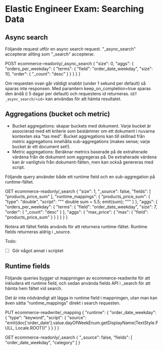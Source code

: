 # Elastic Engineer Exam: Searching Data

## Async search

Följande request utför en async search request. "_async_search" accepterar allting som "_search" accepterar.

POST ecommerce-readonly/_async_search
{
  "size": 0,
  "aggs": {
    "orders_per_weekday": {
      "terms": {
        "field": "order_date_weekday",
        "size": 10,
        "order": {
          "_count": "desc"
        }
      }
    }
  }
}

Om requesten ovan går väldigt snabbt (under 1 sekund per default) så sparas inte responsen. Med paramtern keep_on_completion=true sparas den ändå (i 5 dagar per default) och requestens id returneras. `GET _async_search/<id>` kan användas för att hämta resultatet. 

## Aggregations (bucket och metric)

- Bucket aggregations: skapar buckets med dokument. Varje bucket är associerad med ett kriterie som bestämmer om ett dokument i nuvarna kontexten ska "tas med". Bucket aggregations kan till skillnad från metric aggregations innehålla sub-aggregations (makes sense; varje bucket är ett document set!).
- Metric aggregations: Beräknar metrics baserade på de extraherade värdena från de dokument som aggregeras på. De extraherade värdena kan är vanligtvis från dokument-fälten, men kan också genereras med script.

Följande query använder både ett runtime field och en sub-aggregation på runtime-fältet. 

GET ecommerce-readonly/_search
{
  "size": 1,
  "_source": false, 
  "fields": [
    "products_price_sum"
  ], 
  "runtime_mappings": {
    "products_price_sum": {
      "type": "double",
      "script": """
      double sum = 5.5;
      emit(sum);
      """
    }
  },
  "aggs": {
    "orders_per_weekday": {
      "terms": {
        "field": "order_date_weekday",
        "size": 7,
        "order": {
          "_count": "desc"
        }
      },
      "aggs": {
        "max_price": {
          "max": {
            "field": "products_price_sum"
          }
        }
      }
    }
  }
}

Notera att fältet fields används för att returnera runtime-fältet. Runtime fields returneras aldrig i _source.

Todo: 

- [ ] Gör något annat i scriptet

## Runtime fields

Följande queries bygger ut mappningen av ecommerce-readwrite för att inkludera ett runtime field, och sedan använda fields API i _search för att hämta hem fältet vid search.

Det är inte nödvändigt att lägga in runtime field i mappningen, utan man kan även sätta "runtime_mappings" direkt i search requesten.

PUT ecommerce-readwrite/_mapping
{
  "runtime": {
    "order_date_weekday": {
      "type": "keyword",
      "script": {
        "source": "emit(doc['order_date'].value.dayOfWeekEnum.getDisplayName(TextStyle.FULL, Locale.ROOT))"
      }
    }
  }
}

GET ecommerce-readonly/_search
{
  "_source": false,
  "fields": [
    "order_date_weekday",
    "category"
  ]
}
